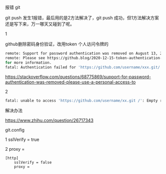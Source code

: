 报错 git

git push 发生1报错，最后用的是2方法解决了，git push 成功，但1方法解决方案还是写下来，万一哪天又碰到了呢。

1

github删除密码身份验证，改用token 个人访问令牌的

```bash
remote: Support for password authentication was removed on August 13, 2021. Please use a personal access token instead.
remote: Please see https://github.blog/2020-12-15-token-authentication-requirements-for-git-operations/ 
for more information.
fatal: Authentication failed for 'https://github.com/username/xxx.git/'
```

https://stackoverflow.com/questions/68775869/support-for-password-authentication-was-removed-please-use-a-personal-access-to

2

```bash
fatal: unable to access 'https://github.com/username/xx.git /': Empty reply from server
```



解决办法  

https://www.zhihu.com/question/26717343



git.config

1 sslVerify = true

2 proxy = 

```
[http]
	sslVerify = false
	proxy = 
```


